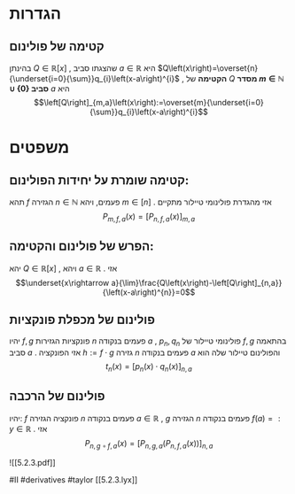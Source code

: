 # הגדרות 

## קטימה של פולינום 
 בהינתן $Q\in\mathbb{R}\left[x\right]$ , שהצגתו סביב $a\in\mathbb{R}$ היא $Q\left(x\right)=\overset{n}{\underset{i=0}{\sum}}q_{i}\left(x-a\right)^{i}$ , **הקטימה** של $Q$ **מסדר $m\in\mathbb{N}\cup\left\{ 0\right\}$ סביב** $a$  היא $$\left[Q\right]_{m,a}\left(x\right):=\overset{m}{\underset{i=0}{\sum}}q_{i}\left(x-a\right)^{i}$$ 
# משפטים  
## קטימה שומרת על יחידות הפולינום: 
 תהא $f$ הגזירה $n\in\mathbb{N}$ פעמים, ויהא $m\in\left[n\right]$ . אזי מהגדרת פולינומי טיילור מתקיים $$P_{m,f,a}\left(x\right)=\left[P_{n,f,a}\left(x\right)\right]_{m,a}$$ 
## הפרש של פולינום והקטימה: 
 יהא $Q\in\mathbb{R}\left[x\right]$ , ויהא $a\in\mathbb{R}$ . אזי $$\underset{x\rightarrow a}{\lim}\frac{Q\left(x\right)-\left[Q\right]_{n,a}}{\left(x-a\right)^{n}}=0$$ 
## פולינום של מכפלת פונקציות 
 יהיו $f,g$ פונקציות הגזירות $n$ פעמים בנקודה $a$ , $p_{n},q_{n}$ פולינומי טיילור של $f,g$ בהתאמה סביב $a$ . 
 אזי הפונקציה $h:=f\cdot g$ גזירה $n$ פעמים בנקודה $a$ והפולינום טיילור שלה הוא $$t_{n}\left(x\right)=\left[p_{n}\left(x\right)\cdot q_{n}\left(x\right)\right]_{n,a}$$ 
## פולינום של הרכבה 
 יהיו: $f$ פונקציה הגזירה $n$ פעמים בנקודה $a\in\mathbb{R}$ , $g$ הגזירה $n$ פעמים בנקודה $f\left(a\right)=:y\in\mathbb{R}$ . 
 אזי $$P_{n,g\circ f,a}\left(x\right)=\left[P_{n,g,a}\left(P_{n,f,a}\left(x\right)\right)\right]_{n,a}$$ 

![[5.2.3.pdf]]

#II #derivatives #taylor
[[5.2.3.lyx]]
